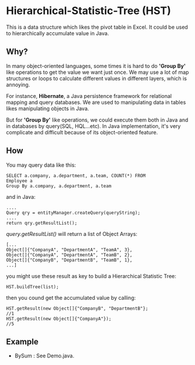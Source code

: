 Hierarchical-Statistic-Tree (HST)
================================
This is a data structure which likes the pivot table in Excel. It could be used to hierarchically accumulate value in Java.

Why?
--------------------------------
In many object-oriented languages, some times it is hard to do **'Group By'** like operations to get the value we want just once. We may use a lot of map structures or loops to calculate different values in different layers, which is annoying. 

For instance, **Hibernate**, a Java persistence framework for relational mapping and query databases. We are used to manipulating data in tables likes manipulating objects in Java.

But for **'Group By'** like operations, we could execute them both in Java and in databases by query(SQL, HQL...etc). In Java implementation, it's very complicate and difficult because of its object-oriented feature.

How
-----------------------------
You may query data like this:

    SELECT a.company, a.department, a.team, COUNT(*) FROM
    Employee a 
    Group By a.company, a.department, a.team

and in Java:

    ....
    Query qry = entityManager.createQuery(queryString);
    ....	
    return qry.getResultList();

*query.getResultList()* will return a list of Object Arrays:

    [...
    Object[]{"CompanyA", "DepartmentA", "TeamA", 3},
    Object[]{"CompanyA", "DepartmentA", "TeamB", 2},
    Object[]{"CompanyB", "DepartmentB", "TeamB", 1},
    ...]

you might use these result as key to build a Hierarchical Statistic Tree:

    HST.buildTree(list);

then you cound get the accumulated value by calling:

    HST.getResult(new Object[]{"CompanyB", "DepartmentB"};
    //1
    HST.getResult(new Object[]{"CompanyA"});
    //5

Example
-----------------------------
* BySum : See Demo.java.
